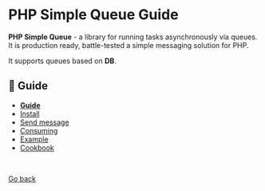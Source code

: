 PHP Simple Queue Guide
======================

**PHP Simple Queue** - a library for running tasks asynchronously via queues.
It is production ready, battle-tested a simple messaging solution for PHP.

It supports queues based on **DB**.

## :book: Guide

* **[Guide](./README.md)**
* [Install](./install.md)
* [Send message](./send_message.md)
* [Consuming](./consuming.md)
* [Example](./example.md)
* [Cookbook](./cookbook.md)

<br>

[Go back](https://github.com/nepster-web/php-simple-queue)